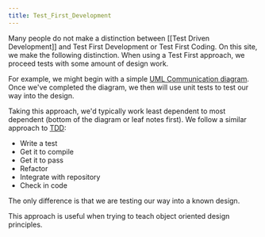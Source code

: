 ```yaml
---
title: Test_First_Development
---
```

Many people do not make a distinction between [[Test Driven Development]] and Test First Development or Test First Coding. On this site, we make the following distinction. When using a Test First approach, we proceed tests with some amount of design work. 

For example, we might begin with a simple [UML Communication diagram](http://www.agilemodeling.com/artifacts/communicationDiagram.htm). Once we've completed the diagram, we then will use unit tests to test our way into the design.

Taking this approach, we'd typically work least dependent to most dependent (bottom of the diagram or leaf notes first). We follow a similar approach to [TDD]({{_site.pagesurl}}/Test_Driven_Development):
* Write a test
* Get it to compile
* Get it to pass
* Refactor
* Integrate with repository 
* Check in code

The only difference is that we are testing our way into a known design.

This approach is useful when trying to teach object oriented design principles.
